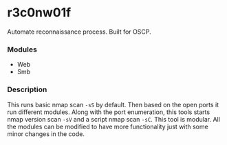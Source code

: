 # r3c0nw01f
Automate reconnaissance process. Built for OSCP.

### Modules
- Web
- Smb

### Description
This runs basic nmap scan `-sS` by default. Then based on the open ports it run different modules. Along with the port enumeration, this tools starts nmap version scan `-sV` and a script nmap scan `-sC`. This tool is modular. All the modules can be modified to have more functionality just with some minor changes in the code.
